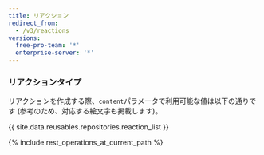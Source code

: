 ```yaml
---
title: リアクション
redirect_from:
  - /v3/reactions
versions:
  free-pro-team: '*'
  enterprise-server: '*'
---
```


### リアクションタイプ

リアクションを作成する際、`content`パラメータで利用可能な値は以下の通りです (参考のため、対応する絵文字も掲載します)。

{{ site.data.reusables.repositories.reaction_list }}

{% include rest_operations_at_current_path %}
